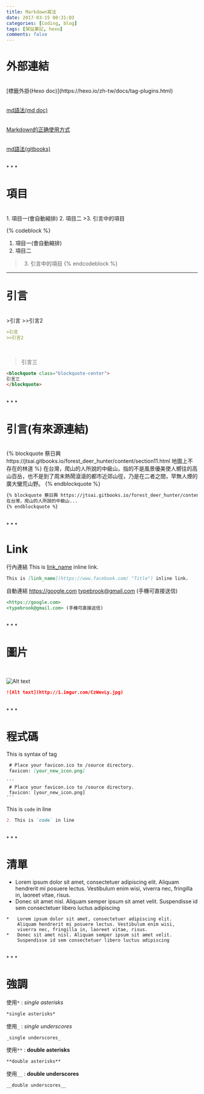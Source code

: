 ```yaml
---
title: Markdown寫法
date: 2017-03-15 00:31:03
categories: [Coding, blog]
tags: [架站筆記, hexo]
comments: false
---
```


外部連結
======
<br>
[標籤外掛(Hexo doc)](https://hexo.io/zh-tw/docs/tag-plugins.html)

<br>[md語法(md doc)](http://markdown.tw/)

<br>[Markdown的正确使用方式](https://unnamed42.github.io/2015-12-02-Markdown%E7%9A%84%E6%AD%A3%E7%A1%AE%E4%BD%BF%E7%94%A8%E6%96%B9%E5%BC%8F.html)

<br>[md語法(gitbooks)](https://wastemobile.gitbooks.io/gitbook-chinese/content/format/markdown.html)

<br>
* * *

項目
======
<br>
1. 項目一(會自動縮排)
2. 項目二
>3. 引言中的項目

{% codeblock %}
1. 項目一(會自動縮排)
2. 項目二
>3. 引言中的項目
{% endcodeblock %}

* * *

引言
======
<br>
>引言
>>引言2

```md
>引言
>>引言2
```

<br>

<blockquote class="blockquote-center">
引言三
</blockquote>

```md
<blockquote class="blockquote-center">
引言三
</blockquote>
```


<br>
* * *

引言(有來源連結)
======
<br>
{% blockquote 蔡日興  https://jtsai.gitbooks.io/forest_deer_hunter/content/section11.html 地圖上不存在的林道 %}
在台灣，爬山的人所說的中級山，指的不是風景優美使人嚮往的高山百岳，也不是到了周末熱鬧滾滾的都市近郊山徑，乃是在二者之間，罕無人煙的廣大蠻荒山野。
{% endblockquote %}

```md
{% blockquote 蔡日興 https://jtsai.gitbooks.io/forest_deer_hunter/content/section11.html 地圖上不存在的林道 %}
在台灣，爬山的人所說的中級山...
{% endblockquote %}
```

<br>
* * *

Link
======
行內連結
This is [link_name](https://www.facebook.com/ "Title") inline link.

```md
This is [link_name](https://www.facebook.com/ "Title") inline link.
```

自動連結
<https://google.com>
<typebrook@gmail.com> (手機可直接送信)

```md
<https://google.com>
<typebrook@gmail.com> (手機可直接送信)
```

<br>
* * *

圖片
======
<br>

![Alt text](http://i.imgur.com/CzWevLy.jpg)


```md
![Alt text](http://i.imgur.com/CzWevLy.jpg)
```

<br>
* * *

程式碼
======
This is syntax of tag
```md
 # Place your favicon.ico to /source directory.
 favicon: [your_new_icon.png]
```

````
```
 # Place your favicon.ico to /source directory.
 favicon: [your_new_icon.png]
```
````
    
This is `code` in line

```md
2. This is `code` in line
```

<br>
* * *

清單
======
*   Lorem ipsum dolor sit amet, consectetuer adipiscing elit.
    Aliquam hendrerit mi posuere lectus. Vestibulum enim wisi,
    viverra nec, fringilla in, laoreet vitae, risus.
*   Donec sit amet nisl. Aliquam semper ipsum sit amet velit.
    Suspendisse id sem consectetuer libero luctus adipiscing
    
```
*   Lorem ipsum dolor sit amet, consectetuer adipiscing elit.
    Aliquam hendrerit mi posuere lectus. Vestibulum enim wisi,
    viverra nec, fringilla in, laoreet vitae, risus.
*   Donec sit amet nisl. Aliquam semper ipsum sit amet velit.
    Suspendisse id sem consectetuer libero luctus adipiscing
```
    
<br>
* * *

強調
======
使用`*`  : *single asterisks*
```md
*single asterisks*
```

使用`_`  : _single underscores_
```md
_single underscores_
```

使用`**` : **double asterisks**
```md
**double asterisks**
```

使用`__` : __double underscores__
```md
__double underscores__
```
